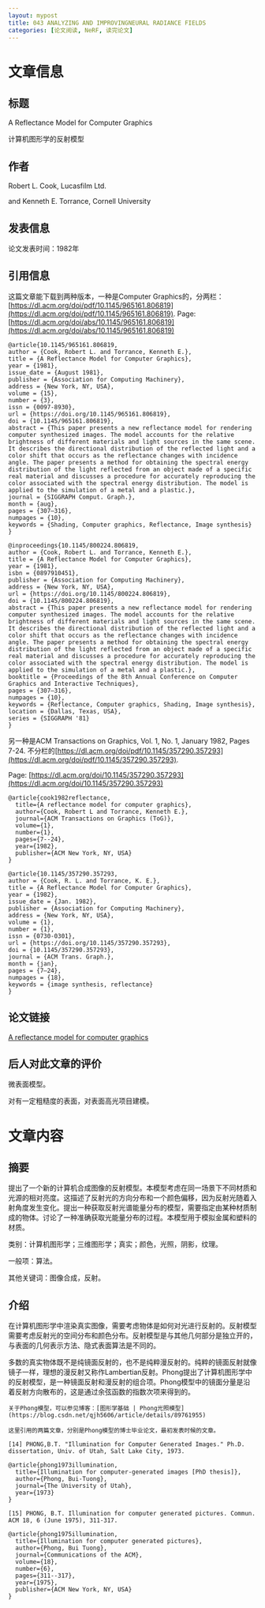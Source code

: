 ```yaml
---
layout: mypost
title: 043 ANALYZING AND IMPROVINGNEURAL RADIANCE FIELDS
categories: [论文阅读, NeRF, 读完论文]
---
```



# 文章信息

## 标题

A Reflectance Model for Computer Graphics

计算机图形学的反射模型

## 作者

Robert L. Cook, Lucasfilm Ltd.

and Kenneth E. Torrance, Cornell University

## 发表信息

论文发表时间：1982年

## 引用信息

这篇文章能下载到两种版本，一种是Computer Graphics的，分两栏：[https://dl.acm.org/doi/pdf/10.1145/965161.806819](https://dl.acm.org/doi/pdf/10.1145/965161.806819). Page: [https://dl.acm.org/doi/abs/10.1145/965161.806819](https://dl.acm.org/doi/abs/10.1145/965161.806819)

```
@article{10.1145/965161.806819,
author = {Cook, Robert L. and Torrance, Kenneth E.},
title = {A Reflectance Model for Computer Graphics},
year = {1981},
issue_date = {August 1981},
publisher = {Association for Computing Machinery},
address = {New York, NY, USA},
volume = {15},
number = {3},
issn = {0097-8930},
url = {https://doi.org/10.1145/965161.806819},
doi = {10.1145/965161.806819},
abstract = {This paper presents a new reflectance model for rendering computer synthesized images. The model accounts for the relative brightness of different materials and light sources in the same scene. It describes the directional distribution of the reflected light and a color shift that occurs as the reflectance changes with incidence angle. The paper presents a method for obtaining the spectral energy distribution of the light reflected from an object made of a specific real material and discusses a procedure for accurately reproducing the color associated with the spectral energy distribution. The model is applied to the simulation of a metal and a plastic.},
journal = {SIGGRAPH Comput. Graph.},
month = {aug},
pages = {307–316},
numpages = {10},
keywords = {Shading, Computer graphics, Reflectance, Image synthesis}
}

@inproceedings{10.1145/800224.806819,
author = {Cook, Robert L. and Torrance, Kenneth E.},
title = {A Reflectance Model for Computer Graphics},
year = {1981},
isbn = {0897910451},
publisher = {Association for Computing Machinery},
address = {New York, NY, USA},
url = {https://doi.org/10.1145/800224.806819},
doi = {10.1145/800224.806819},
abstract = {This paper presents a new reflectance model for rendering computer synthesized images. The model accounts for the relative brightness of different materials and light sources in the same scene. It describes the directional distribution of the reflected light and a color shift that occurs as the reflectance changes with incidence angle. The paper presents a method for obtaining the spectral energy distribution of the light reflected from an object made of a specific real material and discusses a procedure for accurately reproducing the color associated with the spectral energy distribution. The model is applied to the simulation of a metal and a plastic.},
booktitle = {Proceedings of the 8th Annual Conference on Computer Graphics and Interactive Techniques},
pages = {307–316},
numpages = {10},
keywords = {Reflectance, Computer graphics, Shading, Image synthesis},
location = {Dallas, Texas, USA},
series = {SIGGRAPH '81}
}
```

另一种是ACM Transactions on Graphics, Vol. 1, No. 1, January 1982, Pages 7-24. 不分栏的[https://dl.acm.org/doi/pdf/10.1145/357290.357293](https://dl.acm.org/doi/pdf/10.1145/357290.357293).

Page: [https://dl.acm.org/doi/10.1145/357290.357293](https://dl.acm.org/doi/10.1145/357290.357293)

```
@article{cook1982reflectance,
  title={A reflectance model for computer graphics},
  author={Cook, Robert L and Torrance, Kenneth E.},
  journal={ACM Transactions on Graphics (ToG)},
  volume={1},
  number={1},
  pages={7--24},
  year={1982},
  publisher={ACM New York, NY, USA}
}

@article{10.1145/357290.357293,
author = {Cook, R. L. and Torrance, K. E.},
title = {A Reflectance Model for Computer Graphics},
year = {1982},
issue_date = {Jan. 1982},
publisher = {Association for Computing Machinery},
address = {New York, NY, USA},
volume = {1},
number = {1},
issn = {0730-0301},
url = {https://doi.org/10.1145/357290.357293},
doi = {10.1145/357290.357293},
journal = {ACM Trans. Graph.},
month = {jan},
pages = {7–24},
numpages = {18},
keywords = {image synthesis, reflectance}
}
```



## 论文链接

[A reflectance model for computer graphics](https://dl.acm.org/doi/abs/10.1145/965161.806819)


## 后人对此文章的评价

微表面模型。

对有一定粗糙度的表面，对表面高光项目建模。


# 文章内容

## 摘要

提出了一个新的计算机合成图像的反射模型。本模型考虑在同一场景下不同材质和光源的相对亮度。这描述了反射光的方向分布和一个颜色偏移，因为反射光随着入射角度发生变化。提出一种获取反射光谱能量分布的模型，需要指定由某种材质制成的物体。讨论了一种准确获取光能量分布的过程。本模型用于模拟金属和塑料的材质。

类别：计算机图形学；三维图形学；真实；颜色，光照，阴影，纹理。

一般项：算法。

其他关键词：图像合成，反射。

## 介绍

在计算机图形学中渲染真实图像，需要考虑物体是如何对光进行反射的。反射模型需要考虑反射光的空间分布和颜色分布。反射模型是与其他几何部分是独立开的，与表面的几何表示方法、隐式表面算法是不同的。

多数的真实物体既不是纯镜面反射的，也不是纯粹漫反射的。纯粹的镜面反射就像镜子一样，理想的漫反射又称作Lambertian反射。Phong提出了计算机图形学中的反射模型，是一种镜面反射和漫反射的组合项。Phong模型中的镜面分量是沿着反射方向散布的，这是通过余弦函数的指数次项来得到的。

```
关于Phong模型，可以参见博客：[图形学基础 | Phong光照模型](https://blog.csdn.net/qjh5606/article/details/89761955)

这里引用的两篇文章，分别是Phong模型的博士毕业论文，最初发表时候的文章。

[14] PHONG,B.T. "Illumination for Computer Generated Images." Ph.D. dissertation, Univ. of Utah, Salt Lake City, 1973.

@article{phong1973illumination,
  title={Illumination for computer-generated images [PhD thesis]},
  author={Phong, Bui-Tuong},
  journal={The University of Utah},
  year={1973}
}

[15] PHONG, B.T. Illumination for computer generated pictures. Commun. ACM 18, 6 (June 1975), 311-317.

@article{phong1975illumination,
  title={Illumination for computer generated pictures},
  author={Phong, Bui Tuong},
  journal={Communications of the ACM},
  volume={18},
  number={6},
  pages={311--317},
  year={1975},
  publisher={ACM New York, NY, USA}
}

```
